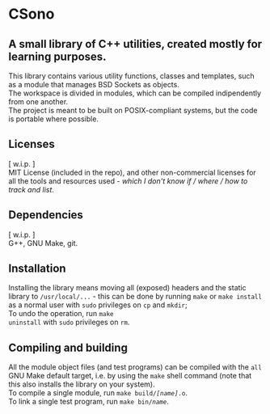#  CSono
## A small library of C++ utilities, created mostly for learning purposes.

This library contains various utility functions, classes and templates, such as
a module that manages BSD Sockets as objects.
<br/>
The workspace is divided in modules, which can be compiled indipendently from
one another.
<br/>
The project is meant to be built on POSIX-compliant systems, but the code is
portable where possible.


## Licenses

[ w.i.p. ]<br/>
MIT License (included in the repo), and other non-commercial licenses for all
the tools and resources used -
<i>which I don't know if / where / how to track and list</i>.


## Dependencies

[ w.i.p. ]<br/>
G++, GNU Make, git.


## Installation

Installing the library means moving all (exposed) headers and the static
library to <code>/usr/local/...</code> - this can be done by running
<code>make</code> or <code>make install</code> as a normal user with
<code>sudo</code> privileges on <code>cp</code> and <code>mkdir</code>;
<br/>
To undo the operation, run <code>make uninstall</code> with <code>sudo</code>
privileges on <code>rm</code>.


## Compiling and building

All the module object files (and test programs) can be compiled with the
<code>all</code> GNU Make default target, i.e. by using the <code>make</code>
shell command (note that this also installs the library on your system).
<br/>
To compile a single module, run
<code>make build/<i>[name]</i>.o</code>.
<br/>
To link a single test program, run
<code>make bin/<i>name</i></code>.
